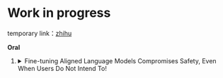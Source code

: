 # Work in progress

temporary link：[zhihu](https://zhuanlan.zhihu.com/p/678869912)

**Oral** 

1. <details>
        <summary>Fine-tuning Aligned Language Models Compromises Safety, Even When Users Do Not Intend To!</summary>
        <b>WOW, SO BOLD</b>
    </details>
